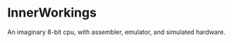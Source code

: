 InnerWorkings
=============

An imaginary 8-bit cpu, with assembler, emulator, and simulated hardware.
